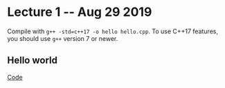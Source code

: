 # Lecture 1 -- Aug 29 2019

Compile with `g++ -std=c++17 -o hello hello.cpp`.
To use C++17 features, you should use `g++` version 7 or newer.

## Hello world

[Code](hello.cpp)
